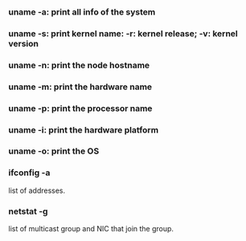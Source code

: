 ### uname -a: print all info of the system
### uname -s: print kernel name: -r: kernel release; -v: kernel version
### uname -n: print the node hostname
### uname -m: print the hardware name
### uname -p: print the processor name
### uname -i: print the hardware platform
### uname -o: print the OS

### ifconfig -a
list of addresses.

### netstat -g
list of multicast group and NIC that join the group.


